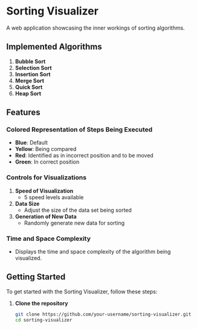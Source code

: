 # Sorting Visualizer

A web application showcasing the inner workings of sorting algorithms.

## Implemented Algorithms

1. **Bubble Sort**
2. **Selection Sort**
3. **Insertion Sort**
4. **Merge Sort**
5. **Quick Sort**
6. **Heap Sort**

## Features

### Colored Representation of Steps Being Executed

- **Blue**: Default
- **Yellow**: Being compared
- **Red**: Identified as in incorrect position and to be moved
- **Green**: In correct position

### Controls for Visualizations

1. **Speed of Visualization**
   - 5 speed levels available
2. **Data Size**
   - Adjust the size of the data set being sorted
3. **Generation of New Data**
   - Randomly generate new data for sorting

### Time and Space Complexity

- Displays the time and space complexity of the algorithm being visualized.

## Getting Started

To get started with the Sorting Visualizer, follow these steps:

1. **Clone the repository**
   ```sh
   git clone https://github.com/your-username/sorting-visualizer.git
   cd sorting-visualizer
